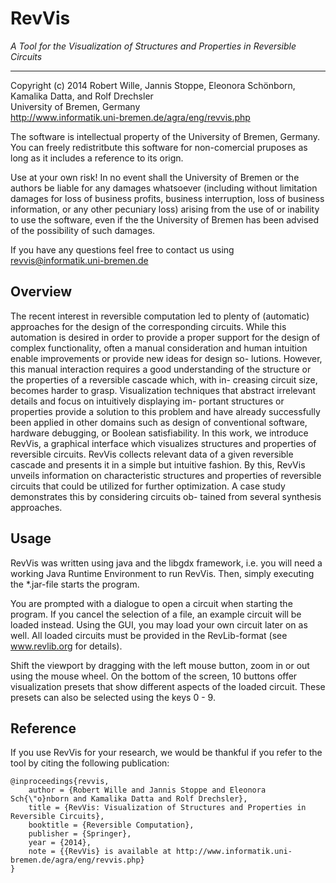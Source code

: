 # RevVis #

*A Tool for the Visualization of Structures and Properties in Reversible Circuits*

---------------------------------------

Copyright (c) 2014 Robert Wille, Jannis Stoppe, Eleonora Schönborn, 
Kamalika Datta, and Rolf Drechsler  
University of Bremen, Germany  
http://www.informatik.uni-bremen.de/agra/eng/revvis.php

The software is intellectual property of the University of Bremen, Germany. You 
can freely redistritbute this software for non-comercial pruposes as long as 
it includes a reference to its orign.

Use at your own risk!
In no event shall the University of Bremen or the authors be liable for any 
damages whatsoever (including without limitation damages for loss of business 
profits, business interruption, loss of business information, or any other 
pecuniary loss) arising from the use of or inability to use the software, even 
if the the University of Bremen has been advised of the possibility of such 
damages.

If you have any questions feel free to contact us using
revvis@informatik.uni-bremen.de

## Overview

The recent interest in reversible computation led to plenty
of (automatic) approaches for the design of the corresponding circuits.
While this automation is desired in order to provide a proper support
for the design of complex functionality, often a manual consideration and
human intuition enable improvements or provide new ideas for design so-
lutions. However, this manual interaction requires a good understanding
of the structure or the properties of a reversible cascade which, with in-
creasing circuit size, becomes harder to grasp. Visualization techniques
that abstract irrelevant details and focus on intuitively displaying im-
portant structures or properties provide a solution to this problem and
have already successfully been applied in other domains such as design
of conventional software, hardware debugging, or Boolean satisfiability.
In this work, we introduce RevVis, a graphical interface which visualizes
structures and properties of reversible circuits. RevVis collects relevant
data of a given reversible cascade and presents it in a simple but intuitive
fashion. By this, RevVis unveils information on characteristic structures
and properties of reversible circuits that could be utilized for further
optimization. A case study demonstrates this by considering circuits ob-
tained from several synthesis approaches.

## Usage

RevVis was written using java and the libgdx framework, i.e. you will need a
working Java Runtime Environment to run RevVis. Then, simply executing the
*.jar-file starts the program.

You are prompted with a dialogue to open a circuit when starting the program.
If you cancel the selection of a file, an example circuit will be loaded
instead. Using the GUI, you may load your own circuit later on as well. All
loaded circuits must be provided in the RevLib-format (see www.revlib.org for
details).

Shift the viewport by dragging with the left mouse button, zoom in or out using
the mouse wheel. On the bottom of the screen, 10 buttons offer visualization
presets that show different aspects of the loaded circuit. These presets can
also be selected using the keys 0 - 9.

## Reference

If you use RevVis for your research, we would be thankful if you refer to the
tool by citing the following publication: 


	@inproceedings{revvis,
		author = {Robert Wille and Jannis Stoppe and Eleonora Sch{\"o}nborn and Kamalika Datta and Rolf Drechsler},
		title = {RevVis: Visualization of Structures and Properties in Reversible Circuits},
		booktitle = {Reversible Computation},
		publisher = {Springer},
		year = {2014},
		note = {{RevVis} is available at http://www.informatik.uni-bremen.de/agra/eng/revvis.php}
	}
